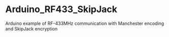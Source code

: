 # Arduino_RF433_SkipJack
Arduino example of RF-433MHz communication with Manchester encoding and SkipJack encryption 
